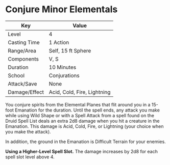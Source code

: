 # Conjure Minor Elementals

| Key | Value |
| --- | --- |
| Level | 4 |
| Casting Time | 1 Action |
| Range/Area | Self, 15 ft Sphere |
| Components | V, S |
| Duration | 10 Minutes |
| School | Conjurations |
| Attack/Save | None |
| Damage/Effect | Acid, Cold, Fire, Lightning |

You conjure spirits from the Elemental Planes that flit around you in a 15-foot Emanation for the duration. Until the spell ends, any attack you make while using Wild Shape or with a Spell Attack from a spell found on the Druid Spell List deals an extra 2d8 damage when you hit a creature in the Emanation. This damage is Acid, Cold, Fire, or Lightning (your choice when you make the attack).

In addition, the ground in the Emanation is Difficult Terrain for your enemies.

**Using a Higher-Level Spell Slot.** The damage increases by 2d8 for each spell slot level above 4.
